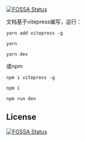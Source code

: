 [![FOSSA Status](https://app.fossa.com/api/projects/git%2Bgithub.com%2FPupbotjs%2Fdoc.svg?type=shield)](https://app.fossa.com/projects/git%2Bgithub.com%2FPupbotjs%2Fdoc?ref=badge_shield)

文档基于vitepress编写，运行：
```
yarn add vitepress -g
```
```
yarn
```
```
yarn dev
```

或npm
```
npm i vitepress -g
```
```
npm i
```
```
npm run dev
```


## License
[![FOSSA Status](https://app.fossa.com/api/projects/git%2Bgithub.com%2FPupbotjs%2Fdoc.svg?type=large)](https://app.fossa.com/projects/git%2Bgithub.com%2FPupbotjs%2Fdoc?ref=badge_large)